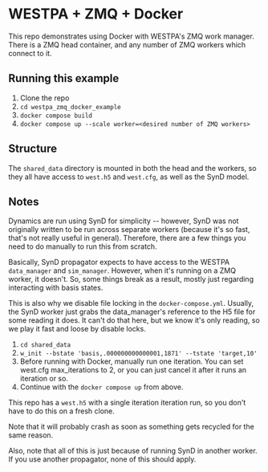 # WESTPA + ZMQ + Docker

This repo demonstrates using Docker with WESTPA's ZMQ work manager.
There is a ZMQ head container, and any number of ZMQ workers which connect to it.


## Running this example

1. Clone the repo
1. `cd westpa_zmq_docker_example`
1. `docker compose build`
1. `docker compose up --scale worker=<desired number of ZMQ workers>`

## Structure

The `shared_data` directory is mounted in both the head and the workers, so they all have access to `west.h5` and `west.cfg`, as well as the SynD model.

## Notes

Dynamics are run using SynD for simplicity -- however, SynD was not originally written to be run across separate workers (because it's so fast, that's not really useful in general). Therefore, there are a few things you need to do manually to run this from scratch.

Basically, SynD propagator expects to have access to the WESTPA `data_manager` and `sim_manager`. However, when it's running on a ZMQ worker, it doesn't. So, some things break as a result, mostly just regarding interacting with basis states.



This is also why we disable file locking in the `docker-compose.yml`. Usually, the SynD worker just grabs the data_manager's reference to the H5 file for some reading it does. It can't do that here, but we know it's only reading, so we play it fast and loose by disable locks.

1. `cd shared_data`
1. `w_init --bstate 'basis,.000000000000001,1871' --tstate 'target,10'`
1. Before running with Docker, manually run one iteration. You can set west.cfg max_iterations to 2, or you can just cancel it after it runs an iteration or so.
1. Continue with the `docker compose up` from above.

This repo has a `west.h5` with a single iteration iteration run, so you don't have to do this on a fresh clone.

Note that it will probably crash as soon as something gets recycled for the same reason.

Also, note that all of this is just because of running SynD in another worker. If you use another propagator, none of this should apply.
